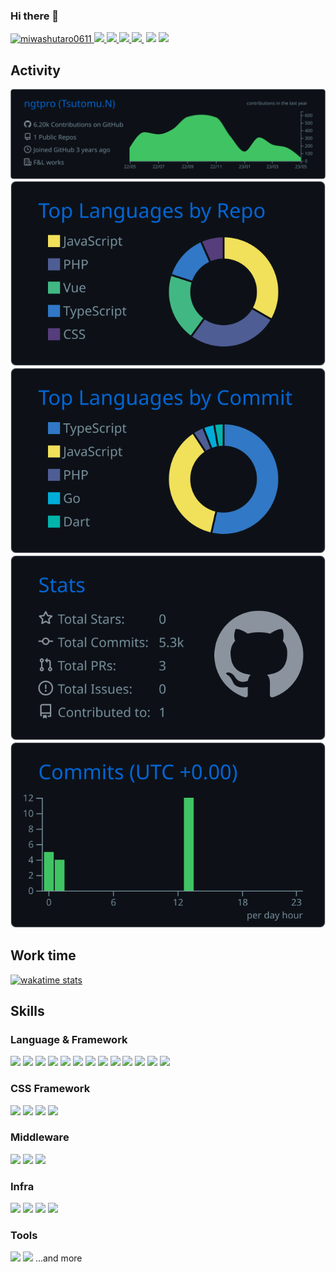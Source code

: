 ### Hi there 👋

[ ![miwashutaro0611](https://komarev.com/ghpvc/?username=ngtpro)
](https://github.com/ngtpro/ngtpro/)
[![](https://img.shields.io/twitter/follow/Ngtpro27?label=Twitter&logo=twitter&style=flat)
](http://twitter.com/jackmiwamiwa)
[![](https://img.shields.io/github/followers/ngtpro?label=follow&logo=github&style=flat)
](https://github.com/ngtpro)
[![](https://qiita-badge.apiapi.app/s/ngtpro/posts.svg)
](http://qiita.com/ngtpro)
[![](https://qiita-badge.apiapi.app/s/ngtpro/contributions.svg)
](http://qiita.com/ngtpro)
[![]()]()
[![](https://zenn.badge.nikaera.com/s/ngtpro/articles?style=plastic)](https://zenn.dev/ngtpro/articles)
[![](https://zenn.badge.nikaera.com/s/ngtpro/likes?style=plastic)](https://zenn.dev/ngtpro)

## Activity

![](https://raw.githubusercontent.com/ngtpro/ngtpro/main/profile-summary-card-output/github_dark/0-profile-details.svg)
![](https://raw.githubusercontent.com/ngtpro/ngtpro/main/profile-summary-card-output/github_dark/1-repos-per-language.svg)
![](https://raw.githubusercontent.com/ngtpro/ngtpro/main/profile-summary-card-output/github_dark/2-most-commit-language.svg)
![](https://raw.githubusercontent.com/ngtpro/ngtpro/main/profile-summary-card-output/github_dark/3-stats.svg)
![](https://raw.githubusercontent.com/ngtpro/ngtpro/main/profile-summary-card-output/github_dark/4-productive-time.svg)

## Work time

[![wakatime stats](https://github-readme-stats.vercel.app/api/wakatime?username=TSUTOMU&layout=compact&show_icons=true&theme=dark&link=https://www.github.com/ngtpro/)](https://github.com/anuraghazra/github-readme-stats)

## Skills

### Language & Framework

[![](https://img.shields.io/badge/-TypeScript-000?style=flat&logo=TypeScript)](https://github.com/ngtpro)
[![](https://img.shields.io/badge/-Next.js-000?style=flat&logo=Next.js)](https://github.com/ngtpro)
[![](https://img.shields.io/badge/-Nuxt.js-000?style=flat&logo=Nuxt.js)](https://github.com/ngtpro)
[![](https://img.shields.io/badge/-React.js-000?style=flat&logo=React)](https://github.com/ngtpro)
[![](https://img.shields.io/badge/-Vue.js-000?style=flat&logo=Vue.js)](https://github.com/ngtpro)
[![](https://img.shields.io/badge/-Electron-000?style=flat&logo=Electron)](https://github.com/ngtpro)
[![](https://img.shields.io/badge/-Node.js-000?style=flat&logo=Node.js)](https://github.com/ngtpro)
[![](https://img.shields.io/badge/-Nest.js-000?style=flat&logo=Nestjs)](https://github.com/ngtpro)
[![](https://img.shields.io/badge/-Go-000?style=flat&logo=Go)](https://github.com/ngtpro)
[![](https://img.shields.io/badge/-PHP-000?style=flat&logo=PHP)](https://github.com/ngtpro)
[![](https://img.shields.io/badge/-Python-000?style=flat&logo=Python)](https://github.com/ngtpro)
[![](https://img.shields.io/badge/-Flutter-000?style=flat&logo=Flutter)](https://github.com/ngtpro)
[![](https://img.shields.io/badge/-Dart-000?style=flat&logo=Dart)](https://github.com/ngtpro)

### CSS Framework

[![](https://img.shields.io/badge/-MUI-000?style=flat&logo=MUI)](https://github.com/ngtpro)
[![](https://img.shields.io/badge/-TailwindCSS-000?style=flat&logo=TailwindCSS)](https://github.com/ngtpro)
[![](https://img.shields.io/badge/-UIKit-000?style=flat&logo=UIKit)](https://github.com/ngtpro)
[![](https://img.shields.io/badge/-Sass-000?style=flat&logo=Sass)](https://github.com/ngtpro)

### Middleware

[![](https://img.shields.io/badge/-Docker-000?style=flat&logo=docker)](https://github.com/ngtpro)
[![](https://img.shields.io/badge/-MySQL-000?style=flat&logo=mysql)](https://github.com/ngtpro)
[![](https://img.shields.io/badge/-SQLite-000?style=flat&logo=SQLite)](https://github.com/ngtpro)

### Infra

[![](https://img.shields.io/badge/-GoogleCloud-000?style=flat&logo=GoogleCloud)](https://github.com/ngtpro)
[![](https://img.shields.io/badge/-firebase-000?style=flat&logo=firebase)](https://github.com/ngtpro)
[![](https://img.shields.io/badge/-Vercel-000?style=flat&logo=Vercel)](https://github.com/ngtpro)
[![](https://img.shields.io/badge/-Heroku-000?style=flat&logo=heroku)](https://github.com/ngtpro)

### Tools

[![](https://img.shields.io/badge/-VSCode-000?style=flat&logo=VisualStudioCode)](https://github.com/ngtpro)
[![](https://img.shields.io/badge/-Figma-000?style=flat&logo=Figma)](https://github.com/ngtpro)
...and more

<!--
**ngtpro/ngtpro** is a ✨ _special_ ✨ repository because its `README.md` (this file) appears on your GitHub profile.

Here are some ideas to get you started:

- 🔭 I’m currently working on ...
- 🌱 I’m currently learning ...
- 👯 I’m looking to collaborate on ...
- 🤔 I’m looking for help with ...
- 💬 Ask me about ...
- 📫 How to reach me: ...
- 😄 Pronouns: ...
- ⚡ Fun fact: ...
-->
